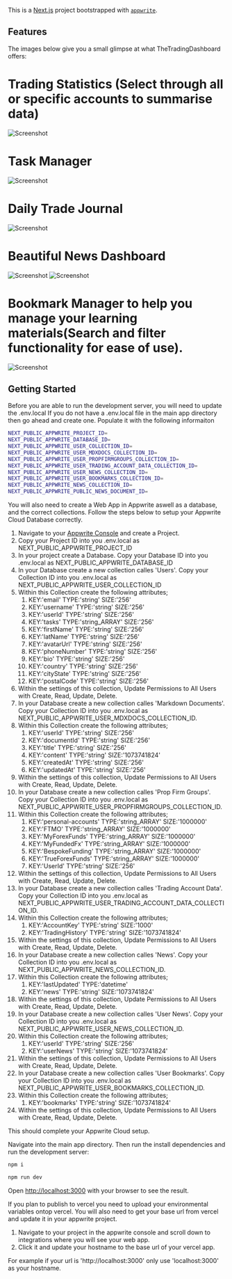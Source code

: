 This is a [Next.js](https://nextjs.org/) project bootstrapped with [`appwrite`](https://appwrite.io/).

## Features

The images below give you a small glimpse at what TheTradingDashboard offers:

# Trading Statistics (Select through all or specific accounts to summarise data)

![Screenshot](dashboard.png)

# Task Manager

![Screenshot](tasks.png)

# Daily Trade Journal

![Screenshot](dailLogs.png)

# Beautiful News Dashboard

![Screenshot](news1.png)
![Screenshot](news2.png)

# Bookmark Manager to help you manage your learning materials(Search and filter functionality for ease of use).

![Screenshot](bookmars.png)

## Getting Started

Before you are able to run the development server, you will need to update the .env.local
If you do not have a .env.local file in the main app directory then go ahead and create one.
Populate it with the following informaiton

```bash
NEXT_PUBLIC_APPWRITE_PROJECT_ID=
NEXT_PUBLIC_APPWRITE_DATABASE_ID=
NEXT_PUBLIC_APPWRITE_USER_COLLECTION_ID=
NEXT_PUBLIC_APPWRITE_USER_MDXDOCS_COLLECTION_ID=
NEXT_PUBLIC_APPWRITE_USER_PROPFIRMGROUPS_COLLECTION_ID=
NEXT_PUBLIC_APPWRITE_USER_TRADING_ACCOUNT_DATA_COLLECTION_ID=
NEXT_PUBLIC_APPWRITE_USER_NEWS_COLLECTION_ID=
NEXT_PUBLIC_APPWRITE_USER_BOOKMARKS_COLLECTION_ID=
NEXT_PUBLIC_APPWRITE_NEWS_COLLECTION_ID=
NEXT_PUBLIC_APPWRITE_PUBLIC_NEWS_DOCUMENT_ID=
```

You will also need to create a Web App in Appwrite aswell as a database, and the correct collections.
Follow the steps below to setup your Appwrite Cloud Database correctly.

1. Navigate to your [Appwrite Console](https://cloud.appwrite.io/console) and create a Project.
2. Copy your Project ID into you .env.local as NEXT_PUBLIC_APPWRITE_PROJECT_ID
3. In your project create a Database. Copy your Database ID into you .env.local as NEXT_PUBLIC_APPWRITE_DATABASE_ID
4. In your Database create a new collection calles 'Users'. Copy your Collection ID into you .env.local as NEXT_PUBLIC_APPWRITE_USER_COLLECTION_ID
5. Within this Collection create the following attributes;
   1. KEY:'email' TYPE:'string' SIZE:'256'
   2. KEY:'username' TYPE:'string' SIZE:'256'
   3. KEY:'userId' TYPE:'string' SIZE:'256'
   4. KEY:'tasks' TYPE:'string_ARRAY' SIZE:'256'
   5. KEY:'firstName' TYPE:'string' SIZE:'256'
   6. KEY:'latName' TYPE:'string' SIZE:'256'
   7. KEY:'avatarUrl' TYPE:'string' SIZE:'256'
   8. KEY:'phoneNumber' TYPE:'string' SIZE:'256'
   9. KEY:'bio' TYPE:'string' SIZE:'256'
   10. KEY:'country' TYPE:'string' SIZE:'256'
   11. KEY:'cityState' TYPE:'string' SIZE:'256'
   12. KEY:'postalCode' TYPE:'string' SIZE:'256'
6. Within the settings of this collection, Update Permissions to All Users with Create, Read, Update, Delete.
7. In your Database create a new collection calles 'Markdown Documents'. Copy your Collection ID into you .env.local as NEXT_PUBLIC_APPWRITE_USER_MDXDOCS_COLLECTION_ID.
8. Within this Collection create the following attributes;
   1. KEY:'userId' TYPE:'string' SIZE:'256'
   2. KEY:'documentId' TYPE:'string' SIZE:'256'
   3. KEY:'title' TYPE:'string' SIZE:'256'
   4. KEY:'content' TYPE:'string' SIZE:'1073741824'
   5. KEY:'createdAt' TYPE:'string' SIZE:'256'
   6. KEY:'updatedAt' TYPE:'string' SIZE:'256'
9. Within the settings of this collection, Update Permissions to All Users with Create, Read, Update, Delete.
10. In your Database create a new collection calles 'Prop Firm Groups'. Copy your Collection ID into you .env.local as NEXT_PUBLIC_APPWRITE_USER_PROPFIRMGROUPS_COLLECTION_ID.
11. Within this Collection create the following attributes;
    1. KEY:'personal-accounts' TYPE:'string_ARRAY' SIZE:'1000000'
    2. KEY:'FTMO' TYPE:'string_ARRAY' SIZE:'1000000'
    3. KEY:'MyForexFunds' TYPE:'string_ARRAY' SIZE:'1000000'
    4. KEY:'MyFundedFx' TYPE:'string_ARRAY' SIZE:'1000000'
    5. KEY:'BespokeFunding' TYPE:'string_ARRAY' SIZE:'1000000'
    6. KEY:'TrueForexFunds' TYPE:'string_ARRAY' SIZE:'1000000'
    7. KEY:'UserId' TYPE:'string' SIZE:'256'
12. Within the settings of this collection, Update Permissions to All Users with Create, Read, Update, Delete.
13. In your Database create a new collection calles 'Trading Account Data'. Copy your Collection ID into you .env.local as NEXT_PUBLIC_APPWRITE_USER_TRADING_ACCOUNT_DATA_COLLECTION_ID.
14. Within this Collection create the following attributes;
    1. KEY:'AccountKey' TYPE:'string' SIZE:'1000'
    2. KEY:'TradingHistory' TYPE:'string' SIZE:'1073741824'
15. Within the settings of this collection, Update Permissions to All Users with Create, Read, Update, Delete.
16. In your Database create a new collection calles 'News'. Copy your Collection ID into you .env.local as NEXT_PUBLIC_APPWRITE_NEWS_COLLECTION_ID.
17. Within this Collection create the following attributes;
    1. KEY:'lastUpdated' TYPE:'datetime'
    2. KEY:'news' TYPE:'string' SIZE:'1073741824'
18. Within the settings of this collection, Update Permissions to All Users with Create, Read, Update, Delete.
19. In your Database create a new collection calles 'User News'. Copy your Collection ID into you .env.local as NEXT_PUBLIC_APPWRITE_USER_NEWS_COLLECTION_ID.
20. Within this Collection create the following attributes;
    1. KEY:'userId' TYPE:'string' SIZE:'256'
    2. KEY:'userNews' TYPE:'string' SIZE:'1073741824'
21. Within the settings of this collection, Update Permissions to All Users with Create, Read, Update, Delete.
22. In your Database create a new collection calles 'User Bookmarks'. Copy your Collection ID into you .env.local as NEXT_PUBLIC_APPWRITE_USER_BOOKMARKS_COLLECTION_ID.
23. Within this Collection create the following attributes;
    1. KEY:'bookmarks' TYPE:'string' SIZE:'1073741824'
24. Within the settings of this collection, Update Permissions to All Users with Create, Read, Update, Delete.

This should complete your Appwrite Cloud setup.

Navigate into the main app directory. Then run the install dependencies and run the development server:

```bash
npm i

npm run dev

```

Open [http://localhost:3000](http://localhost:3000) with your browser to see the result.

If you plan to publish to vercel you need to upload your environmental variables ontop vercel.
You will also need to get your base url from vercel and update it in your appwrite project.

1. Navigate to your project in the appwrite console and scroll down to integrations where you will see your web app.
2. Click it and update your hostname to the base url of your vercel app.

For example if your url is 'http://localhost:3000' only use 'localhost:3000' as your hostname.
